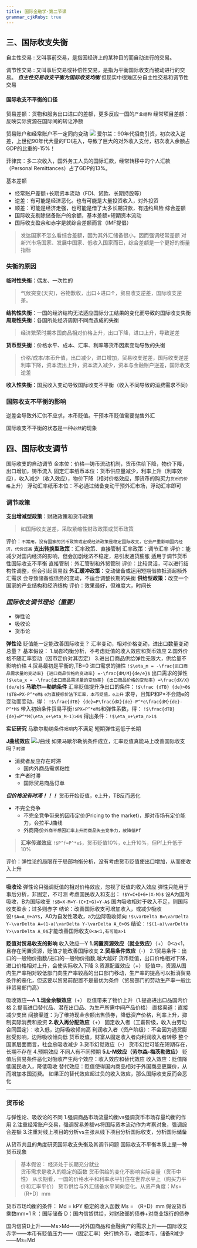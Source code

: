```yaml
---
title: 国际金融学·第二节课
grammar_cjkRuby: true
---
```

## 三、国际收支失衡

自主性交易
: 又叫事前交易，是指因经济上的某种目的而自动进行的交易。

调节性交易
: 又叫事后交易或补偿性交易，是指为平衡国际收支而被动进行的交易。
***自主性交易收支平衡为国际收支均衡***
但现实中很难区分自主性交易和调节性交易
#### 国际收支不平衡的口径
贸易差额：货物和服务出口进口的差额，更多反应一国的`产业结构`
经常项目差额：反映实际资源在国际间的转让净额

贸易账户和经常账户不一定同向变动
![](./images/1678273819059.png)
爱尔兰：90年代招商引资，初次收入逆差，上世纪90年代大量的FDI进入，导致了巨大的对外收入支付，初次收入余额占GDP的比重的-15%！

菲律宾：多二次收入，国外务工人员的国际汇款，经常转移中的个人汇款（Personal Remittances）占了GDP的13%。


基本差额
- 经常账户差额+长期资本流动（FDI、贷款、长期持股等）
- 逆差：有可能是经济恶化。也有可能是大量投资收入，对外投资
- 顺差：可能是经济走强，也可能是借了太多长期贷款，有违约风险
综合差额
- 国际收支剔除储备账户的余额，基本差额+短期资本流动
- 国际收支盈余和赤字是就综合差额而言（IMF提倡）

>发达国家不怎么看综合差额，因为其外汇储备很小，因而强调经常差额
>对新兴市场国家、发展中国家、低收入国家而已，综合差额是一个更好的衡量指标

### 失衡的原因
**临时性失衡**：偶发、一次性的
>气候突变(天灾)，谷物歉收，出口↓进口↑，贸易收支逆差，国际收支逆差。

**结构性失衡**：一国的经济结构无法适应国际分工结果的变化而导致的国际收支失衡
**周期性失衡**：各国所处经济周期不同而造成的失衡
>经济繁荣时期本国商品相对价格上升，出口下降，进口上升，导致逆差

**货币型失衡**：价格水平、成本、汇率、利率等货币因素变动导致的失衡
>价格/成本/本币升值，出口减少，进口增加，贸易收支逆差，国际收支逆差
>利率下降，资本流出上升，资本流入减少，资本与金融账户逆差，国际收支逆差

**收入性失衡**：国民收入变动导致国际收支不平衡（收入不同导致的消费需求不同）

### 国际收支不平衡的影响
逆差会导致外汇供不应求，本币贬值。干预本币贬值需要抛售外汇

国际收支不平衡的状态是一种`必然`的现象

## 四、国际收支调节
国际收支的自动调节
金本位：价格—铸币流动机制，货币供给下降，物价下降，出口增加，铸币流入
固定汇率纸币本位：货币供应量减少，利率上升（利率效应），收入减少（收入效应），物价下降（相对价格效应，即货币的购买力`货币的价格`上升）
浮动汇率纸币本位：不必通过储备变动干预外汇市场，浮动汇率即可

### 调节政策
**支出增减型政策**：财政政策和货币政策
>如国际收支逆差，采取紧缩性财政政策或货币政策

评价：`不常用，没有国家的货币政策或宏观经济政策是稳定国际收支，它会严重影响国内经济，代价过高`
**支出转换型政策**：汇率政策、直接管制
汇率政策：调节汇率
评价：能减少对国内经济的影响，但会加剧经济不稳定，易引发通货膨胀
适用于调节货币性国际收支不平衡
直接管制：外汇管制和外贸管制
评价：比较灵活，可以进行结构性调整，但会引起贸易战
**外汇缓冲政策**：变动储备或运用短期借款抵消超额外汇需求
会导致储备或债务的变动，不适合调整长期的失衡
**供给型政策**：改变一个国家的产业结构和经济结构
评价：效果最好，但难度大，时间长

### *国际收支调节理论（重要）*
- 弹性论
- 吸收论
- 货币论

**弹性论**
贬值能一定能改善国际收支？
汇率变动，相对价格变动，进出口数量变动
总量？
基本假设：
1.局部均衡分析，不考虑贬值的收入效应和货币效应
2.国外价格不随汇率变动（因市定价对其否定）
3.进出口商品供给弹性无限大，供给量不影响价格
4.贸易最初是平衡的,TB=0
进口需求的弹性
`!$\eta_m = -\frac{进口商品需求量的变动率} {进口商品价格的变动率} =-\frac{dM/M}{de/e}$`
出口需求的弹性
`!$\eta_x = -\frac{出口商品需求量的变动率} {出口商品价格的变动率} =\frac{dX/X}{de/e}$`
**马歇尔—勒纳条件**
汇率贬值提升净出口的条件：`!$\frac {dTB} {de}>0$`
`!$TB=PX-P^*eM$` `e为直接标价法下汇率，本币贬值，e上升`
求导，且知P和P\*不会随e的变动而变动，得：
`!$\frac{dTB} {de}=P\frac{dX}{de}-P^*e\frac{dM}{de}-P^*M$`
带入初始条件贸易平衡`!$PX=P^*eM$`和弹性系数，得：
`!$\frac{dTB}{de}=P^*M(\eta_x+\eta_M-1)>0$`
得出条件：`!$\eta_x+\eta_n>1$`

**实证研究**
马歇尔勒纳条件`短期`内不满足
短期弹性远低于长期  

**J曲线效应**
![J曲线](./images/1678431770916.png)
如果马歇尔勒纳条件成立，汇率贬值真能马上改善国际收支吗？`时滞`
- 消费者反应存在时滞
  - 国内外商品需求粘性
- 生产者时滞
  - 国际贸易商品订单  

***但价格没有时滞！！！*** 货币开始贬值，e上升，TB反而恶化
- 不完全竞争
  - 不完全竞争带来的因市定价(Pricing to the market)，即对市场有定价能力，会拉平J曲线
  - 外商降价`外商不想因汇率上升而商品失去竞争力，故降低Pf`

>**汇率传递效应**
`!$P^f=P^*e$`，货币贬值10%，e上升10%，但Pf上升低于10%

评价：弹性论的局限在于局部均衡分析，没有考虑货币贬值使出口增加，从而使收入上升
***
**吸收论**
弹性论只强调贬值的相对价格效应，忽视了贬值的收入效应
弹性只能用于事后分析，非固定，不可测
考虑国民收入和支出：
`!$Y=C+I+G+(X-M)$`
设A为国内吸收，B为国际收支
`!$B=X-M=Y-(C+I+G)=Y-A$`
国内吸收相对于收入不足，则国际收支盈余；过多则赤字
结论：改善国际收支可增加收入，或减少吸收
设`!$A=A_0+aY$`，A0为自发性吸收，a为边际吸收倾向
`!$\varDelta B=\varDelta Y-\varDelta A=(1-a)\varDelta Y-\varDelta A_0>0$`
结论：`!$(1-a)\varDelta Y>\varDelta A_0$`才能改善国际收支`0<a<1,有可能a>1`

**贬值对贸易收支的影响**
收入效应—Y
**1.闲置资源效应（就业效应）**（+）
	0<a<1，且存在闲置资源，贬值才能改善国际收支
**2.贸易条件效应**（-）
	2.1贸易条件：出口的一般物价指数/进口的一般物价指数,越大越好
	货币贬值，出口价格相对下降，进口价格相对上升，会使实际收入下降
3.资源配置效应（+）
贬值中，资源从国内生产率相对较低部门向生产率较高的出口部门移动，生产率的提高可以抵消贸易条件的恶化，但这要以贸易前配置不是最优为条件（贸易部门的劳动生产率一般比非贸易部门高）

吸收效应—A
**1.现金余额效应**（+）
贬值带来了物价上升（1.提高进出口品国内价格 2.提高进口替代品、潜在出口品、为生产所需中间产品价格）
直接渠道：直接减少支出
间接渠道：为了维持现金余额出售债券，降低资产价格，利率上升，抑制实际消费和投资
**2.收入再分配效应**（+）
固定收入者（工薪阶级，收入由劳动合同固定）：收入低，边际吸收倾向高
利润收入者（资产阶级）：不会因为通货膨胀受影响，边际吸收倾向低
货币贬值，财富从固定收入者向利润收入者转移
整个国家层面而言，社会总吸收减少
3.货币幻觉效应（-）
货币幻觉可能在短期存在，长期不存在
4.预期效应
不同人有不同预期
**5.L-M效应（劳尔森-梅茨勒效应）**
贬值后贸易条件恶化对吸收产生两个效应：收入效应和替代效应
收入效应：贬值降低国民收入，降低吸收
替代效应：贬值使得国内商品相对于外国商品更廉价，从而增加本国消费。
如果正的替代效应超过负的收入效应，那么国际收支反而会恶化

****
### 货币论
与弹性论、吸收论的不同
1.强调商品市场流量均衡vs强调货币市场存量均衡的作用
2.注重经常账户交易，强调贸易差额vs将国际资本流动作为考察对象，强调综合差额
3.注重对线上项目的分析vs主张从线下项目分析国际收支，分析国际储备

从货币共且的角度研究国际收支失衡及其调节问题
国际收支不平衡本质上是一种货币现象

>基本假设：
经济处于长期充分就业  
货币需求是收入的稳定的函数
货币供给的变化不影响实际变量（货币中性）
从长期看，一国的价格水平和利率水平钉住在世界水平上（购买力平价和汇率平价）
货币供给与外汇储备水平同向变化。从资产角度：Ms=（R+D）mm

货币市场均衡的条件：
Md = kPY 稳定的收入函数
Ms = （R+D）mm 假设货币乘数mm=1
R ：国际储备
D：国内信贷供给，对财政部的债券+对商业银行的债券

国内信贷D上升——Ms>Md——对外国商品和金融资产的需求上升——国际收支赤字——本币有贬值压力——（固定汇率）央行抛外币，收回本币，储备R减少——Ms=Md













